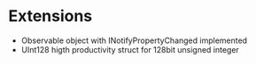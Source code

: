 # Extensions
 - Observable object with INotifyPropertyChanged implemented
 - UInt128 higth productivity struct for 128bit unsigned integer

